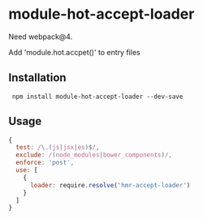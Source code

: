 # module-hot-accept-loader

Need webpack@4.

Add 'module.hot.accpet()' to entry files



## Installation

```
 npm install module-hot-accept-loader --dev-save
```


## Usage

```javascript
{
  test: /\.(js|jsx|es)$/,
  exclude: /(node_modules|bower_components)/,
  enforce: 'post',
  use: [
    {
      loader: require.resolve('hmr-accept-loader')
    }
  ]
}
```
